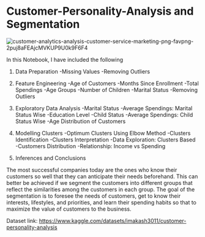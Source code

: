 # Customer-Personality-Analysis and Segmentation


![customer-analytics-analysis-customer-service-marketing-png-favpng-2puj8aFEAjcMVKUP9U0k9F6F4](https://github.com/vishal7474/Customer-Personality-Analysis/assets/76614698/655b8e75-7ef9-418e-973f-f0cbf0c6476c)

In this Notebook, I have included the following
1. Data Preparation
  -Missing Values
  -Removing Outliers
2. Feature Engineering
   -Age of Customers
  -Months Since Enrollment
  -Total Spendings
  -Age Groups
  -Number of Children
  -Marital Status
  -Removing Outliers
3. Exploratory Data Analysis
  -Marital Status
  -Average Spendings: Marital Status Wise
  -Education Level
  -Child Status
  -Average Spendings: Child Status Wise
  -Age Distribution of Customers


4. Modelling Clusters
  -Optimum Clusters Using Elbow Method
  -Clusters Identification
  -Clusters Interpretation
  -Data Exploration: Clusters Based
  -Customers Distribution
  -Relationship: Income vs Spending

5. Inferences and Conclusions



The most successful companies today are the ones who know their customers so well that they can anticipate their needs beforehand. This can better be achieved if we segment the customers into different groups that reflect the similarities among the customers in each group. The goal of the segmentation is to foresee the needs of customers, get to know their interests, lifestyles, and priorities, and learn their spending habits so that to maximize the value of customers to the business.

Dataset link: https://www.kaggle.com/datasets/imakash3011/customer-personality-analysis
